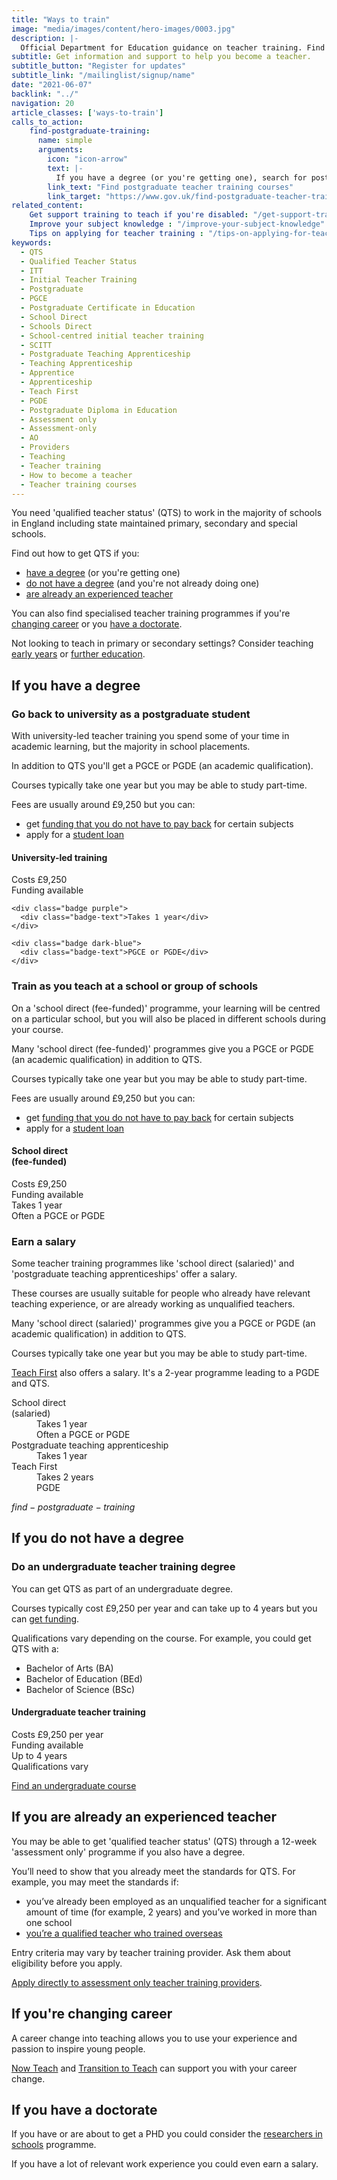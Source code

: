 ```yaml
---
title: "Ways to train"
image: "media/images/content/hero-images/0003.jpg"
description: |-
  Official Department for Education guidance on teacher training. Find out how to become a teacher, get qualified teacher status (QTS) through a PGCE or school direct and the salaries and funding available. 
subtitle: Get information and support to help you become a teacher. 
subtitle_button: "Register for updates"
subtitle_link: "/mailinglist/signup/name"
date: "2021-06-07"
backlink: "../"
navigation: 20
article_classes: ['ways-to-train']
calls_to_action:
    find-postgraduate-training:
      name: simple
      arguments:
        icon: "icon-arrow"
        text: |-
          If you have a degree (or you're getting one), search for postgraduate courses leading to qualified teacher status (QTS). This search tool does not include <a href="https://www.teachfirst.org.uk/">Teach First</a> courses.
        link_text: "Find postgraduate teacher training courses"
        link_target: "https://www.gov.uk/find-postgraduate-teacher-training-courses"
related_content:
    Get support training to teach if you're disabled: "/get-support-training-to-teach-if-you-are-disabled"
    Improve your subject knowledge : "/improve-your-subject-knowledge"
    Tips on applying for teacher training : "/tips-on-applying-for-teacher-training"
keywords:
  - QTS
  - Qualified Teacher Status
  - ITT
  - Initial Teacher Training
  - Postgraduate
  - PGCE
  - Postgraduate Certificate in Education
  - School Direct
  - Schools Direct
  - School-centred initial teacher training
  - SCITT
  - Postgraduate Teaching Apprenticeship
  - Teaching Apprenticeship
  - Apprentice
  - Apprenticeship
  - Teach First
  - PGDE
  - Postgraduate Diploma in Education
  - Assessment only
  - Assessment-only
  - AO
  - Providers
  - Teaching
  - Teacher training
  - How to become a teacher
  - Teacher training courses
---
```


You need 'qualified teacher status' (QTS) to work in the majority of schools in England including state maintained primary, secondary and special schools.

Find out how to get QTS if you:

* [have a degree](#if-you-have-a-degree) (or you're getting one)
* [do not have a degree](#if-you-do-not-have-a-degree) (and you're not already doing one)
* [are already an experienced teacher](#if-you-are-already-an-experienced-teacher)

You can also find specialised teacher training programmes if you're [changing career](#if-youre-changing-career) or you [have a doctorate](#if-you-have-a-doctorate).

Not looking to teach in primary or secondary settings? Consider teaching [early years](/early-years-teaching-training) or [further education](/become-a-further-education-teacher).

## If you have a degree

### Go back to university as a postgraduate student

With university-led teacher training you spend some of your time in academic learning, but the majority in school placements.

In addition to QTS you'll get a PGCE or PGDE (an academic qualification).

Courses typically take one year but you may be able to study part-time.

Fees are usually around £9,250 but you can:

* get [funding that you do not have to pay back](/funding-your-training#bursaries-and-scholarships) for certain subjects
* apply for a [student loan](/funding-your-training#tuition-fee-and-maintenance-loans)

<div class="training-attributes">
  <h4>University-led training</h4>
  <div class="badges">
    <div class="badge pink">
      <div class="badge-text">Costs £9,250</div>
    </div>
    <div class="badge dark-cyan">
      <div class="badge-text">Funding available</div>
    </div>

    <div class="badge purple">
      <div class="badge-text">Takes 1 year</div>
    </div>

    <div class="badge dark-blue">
      <div class="badge-text">PGCE or PGDE</div>
    </div>
  </div>
</div>

### Train as you teach at a school or group of schools

On a 'school direct (fee-funded)' programme, your learning will be centred on a particular school, but you will also be placed in different schools during your course.

Many 'school direct (fee-funded)' programmes give you a PGCE or PGDE (an academic qualification) in addition to QTS.

Courses typically take one year but you may be able to study part-time.

Fees are usually around £9,250 but you can:

* get [funding that you do not have to pay back](/funding-your-training#bursaries-and-scholarships) for certain subjects
* apply for a [student loan](/funding-your-training#tuition-fee-and-maintenance-loans)  

<div class="training-attributes">
  <h4>School direct<br/>(fee-funded)</h4>
  <div class="badges">
    <div class="badge pink">
      <div class="badge-text">
        Costs £9,250
      </div>
    </div>
    <div class="badge dark-cyan">
      <div class="badge-text">
        Funding available
      </div>
    </div>
    <div class="badge purple">
      <div class="badge-text">
        Takes 1 year
      </div>
    </div>
    <div class="badge dark-blue">
      <div class="badge-text">
        Often a PGCE or PGDE
      </div>
    </div>
  </div>
</div>

### Earn a salary

Some teacher training programmes like 'school direct (salaried)' and 'postgraduate teaching apprenticeships' offer a salary.

These courses are usually suitable for people who already have relevant teaching experience, or are already working as unqualified teachers. 

Many 'school direct (salaried)' programmes give you a PGCE or PGDE (an academic qualification) in addition to QTS.

Courses typically take one year but you may be able to study part-time.

[Teach First](https://www.teachfirst.org.uk/) also offers a salary. It's a 2-year programme leading to a PGDE and QTS.

<dl>
  <div class="training-option">
    <dt>School direct<br/>(salaried)</dt>
    <dd class="badges">
      <div class="badge purple">
        <div class="badge-text">
          Takes 1 year
        </div>
      </div>
      <div class="badge dark-blue">
        <div class="badge-text">
          Often a PGCE or PGDE
        </div>
      </div>
    </dd>
  </div>

  <div class="training-option">
    <dt>Postgraduate teaching apprenticeship</dt>
    <dd class="badges">
      <div class="badge purple">
        <div class="badge-text">
          Takes 1 year
        </div>
      </div>
    </dd>
  </div>

  <div class="training-option">
    <dt>Teach First</dt>
    <dd class="badges">
      <div class="badge purple">
        <div class="badge-text">
          Takes 2 years
        </div>
      </div>
      <div class="badge dark-blue">
        <div class="badge-text">
          PGDE
        </div>
      </div>
    </dd>
  </div>
</dl>

$find-postgraduate-training$

## If you do not have a degree

### Do an undergraduate teacher training degree

You can get QTS as part of an undergraduate degree.

Courses typically cost £9,250 per year and can take up to 4 years but you can [get funding](https://www.gov.uk/student-finance-calculator).

Qualifications vary depending on the course. For example, you could get QTS with a:

* Bachelor of Arts (BA)
* Bachelor of Education (BEd)
* Bachelor of Science (BSc)

<div class="training-attributes">
  <h4>Undergraduate teacher training</h4>
  <div class="badges">
    <div class="badge pink">
      <div class="badge-text">
        Costs £9,250 per year
      </div>
    </div>
    <div class="badge dark-cyan">
      <div class="badge-text">
        Funding available
      </div>
    </div>
    <div class="badge purple">
      <div class="badge-text">
        Up to 4 years
      </div>
    </div>
    <div class="badge dark-blue">
      <div class="badge-text">
        Qualifications vary
      </div>
    </div>
  </div>
</div>

<a href="https://digital.ucas.com/search" class="button">Find an undergraduate course</a>

## If you are already an experienced teacher

You may be able to get 'qualified teacher status' (QTS) through a 12-week 'assessment only' programme if you also have a degree.

You’ll need to show that you already meet the standards for QTS. For example, you may meet the standards if:

* you’ve already been employed as an unqualified teacher for a significant amount of time (for example, 2 years) and you’ve worked in more than one school
* [you’re a qualified teacher who trained overseas](/come-to-england-to-teach-if-you-are-a-teacher-from-outside-the-uk)

Entry criteria may vary by teacher training provider. Ask them about eligibility before you apply.

[Apply directly to assessment only teacher training providers](/assessment-only-providers).

## If you're changing career

A career change into teaching allows you to use your experience and
passion to inspire young people.

[Now Teach](https://nowteach.org.uk/) and [Transition to Teach](https://www.transitiontoteach.co.uk/) can support you with your career change.

## If you have a doctorate

If you have or are about to get a PHD you could consider the [researchers in schools](https://thebrilliantclub.org/researchers-in-schools/) programme.

If you have a lot of relevant work experience you could even earn a salary.
